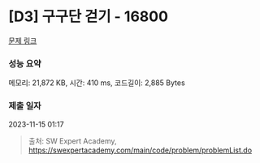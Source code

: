# [D3] 구구단 걷기 - 16800 

[문제 링크](https://swexpertacademy.com/main/code/problem/problemDetail.do?contestProbId=AYaf9W8afyMDFAQ9) 

### 성능 요약

메모리: 21,872 KB, 시간: 410 ms, 코드길이: 2,885 Bytes

### 제출 일자

2023-11-15 01:17



> 출처: SW Expert Academy, https://swexpertacademy.com/main/code/problem/problemList.do